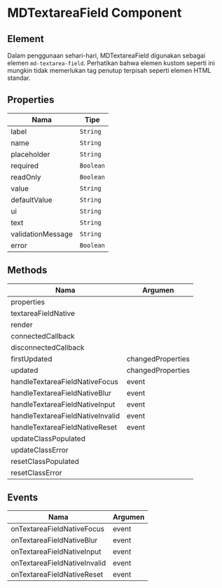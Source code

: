 # MDTextareaField Component

## Element

Dalam penggunaan sehari-hari, MDTextareaField digunakan sebagai elemen `md-textarea-field`. Perhatikan bahwa elemen kustom seperti ini mungkin tidak memerlukan tag penutup terpisah seperti elemen HTML standar.

## Properties

| Nama | Tipe |
| --- | --- |
| label | `String` |
| name | `String` |
| placeholder | `String` |
| required | `Boolean` |
| readOnly | `Boolean` |
| value | `String` |
| defaultValue | `String` |
| ui | `String` |
| text | `String` |
| validationMessage | `String` |
| error | `Boolean` |

## Methods

| Nama | Argumen |
| --- | --- |
| properties |  |
| textareaFieldNative |  |
| render |  |
| connectedCallback |  |
| disconnectedCallback |  |
| firstUpdated | changedProperties |
| updated | changedProperties |
| handleTextareaFieldNativeFocus | event |
| handleTextareaFieldNativeBlur | event |
| handleTextareaFieldNativeInput | event |
| handleTextareaFieldNativeInvalid | event |
| handleTextareaFieldNativeReset | event |
| updateClassPopulated |  |
| updateClassError |  |
| resetClassPopulated |  |
| resetClassError |  |

## Events

| Nama | Argumen |
| --- | --- |
| onTextareaFieldNativeFocus | event |
| onTextareaFieldNativeBlur | event |
| onTextareaFieldNativeInput | event |
| onTextareaFieldNativeInvalid | event |
| onTextareaFieldNativeReset | event |


